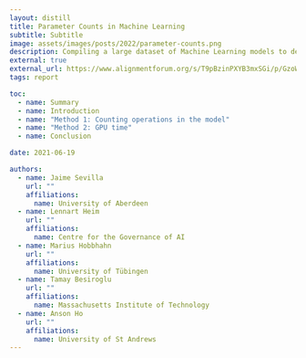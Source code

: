 ```yaml
---
layout: distill
title: Parameter Counts in Machine Learning
subtitle: Subtitle
image: assets/images/posts/2022/parameter-counts.png
description: Compiling a large dataset of Machine Learning models to determine changes in the parameters counts of systems since 1952.
external: true
external_url: https://www.alignmentforum.org/s/T9pBzinPXYB3mxSGi/p/GzoWcYibWYwJva8aL
tags: report

toc:
  - name: Summary
  - name: Introduction
  - name: "Method 1: Counting operations in the model"
  - name: "Method 2: GPU time"
  - name: Conclusion

date: 2021-06-19

authors:
  - name: Jaime Sevilla
    url: ""
    affiliations:
      name: University of Aberdeen
  - name: Lennart Heim
    url: ""
    affiliations:
      name: Centre for the Governance of AI
  - name: Marius Hobbhahn
    url: ""
    affiliations:
      name: University of Tübingen
  - name: Tamay Besiroglu
    url: ""
    affiliations:
      name: Massachusetts Institute of Technology
  - name: Anson Ho
    url: ""
    affiliations:
      name: University of St Andrews
---
```

